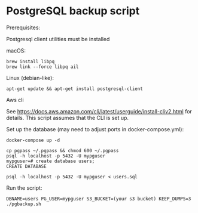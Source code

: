 # PostgreSQL backup script

Prerequisites:

Postgresql client utilities must be installed

macOS:

    brew install libpq 
    brew link --force libpq ail
    
Linux (debian-like):

    apt-get update && apt-get install postgresql-client


Aws cli

See https://docs.aws.amazon.com/cli/latest/userguide/install-cliv2.html for details. This script assumes that the CLI is set up.

Set up the database (may need to adjust ports in docker-compose.yml):


    docker-compose up -d
    
    cp pgpass ~/.pgpass && chmod 600 ~/.pgpass 
    psql -h localhost -p 5432 -U mypguser
    mypguser=# create database users;
    CREATE DATABASE

    psql -h localhost -p 5432 -U mypguser < users.sql 


Run the script:

    DBNAME=users PG_USER=mypguser S3_BUCKET=(your s3 bucket) KEEP_DUMPS=3 ./pgbackup.sh
